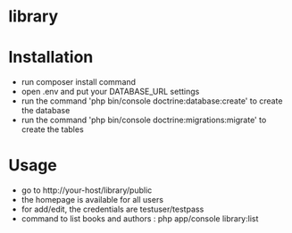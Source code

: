 # library

# Installation

* run composer install command
* open .env and put your DATABASE_URL settings
* run the command 'php bin/console doctrine:database:create' to create the database
* run the command 'php bin/console doctrine:migrations:migrate' to create the tables

# Usage

* go to http://your-host/library/public
* the homepage is available for all users
* for add/edit, the credentials are testuser/testpass
* command to list books and authors :  php app/console library:list
